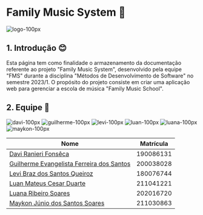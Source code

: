 
# Family Music System 🎷

![logo-100px](https://user-images.githubusercontent.com/89596623/232324171-b4e4cb66-a4b4-4f98-8e65-2a5f54bdacb7.png)


## 1. Introdução 😊

Esta página tem como finalidade o armazenamento da documentação referente ao projeto "Family Music System", desenvolvido pela equipe "FMS" durante a disciplina "Métodos de Desenvolvimento de Software" no semestre 2023/1. O propósito do projeto consiste em criar uma aplicação web para gerenciar a escola de música "Family Music School". 


## 2. Equipe 🤝

![davi-100px](https://user-images.githubusercontent.com/89596623/232325365-f51e4b38-d22e-4f74-ab3f-a39b55a71721.png) ![guilherme-100px](https://user-images.githubusercontent.com/89596623/232325368-feb63fbe-fe9f-4e8a-aa7f-1666a4a7e407.png) ![levi-100px](https://user-images.githubusercontent.com/89596623/232325382-09f5ce01-2580-462d-ab33-88ed6863ddc0.png) ![luan-100px](https://user-images.githubusercontent.com/89596623/232325387-e9d71652-536c-46ea-99ef-26182b0af2d0.png) ![luana-100px](https://user-images.githubusercontent.com/89596623/232325390-1e27cef3-f27c-49dd-9b05-f61952f2c506.png) ![maykon-100px](https://user-images.githubusercontent.com/89596623/232325392-79161aa9-10dd-4be2-9623-e7cd645b6455.png)    

| Nome                                                 | Matrícula |
| ---------------------------------------------------- | --------- |
| [Davi Ranieri Fonsêca](https://github.com/davirany)    | 190086131 |
| [Guilherme Evangelista Ferreira dos Santos](https://github.com/guinuto)   | 200038028 |
| [Levi Braz dos Santos Queiroz](https://github.com/lordiin)             | 180076744 |
| [Luan Mateus Cesar Duarte](https://github.com/luanduartee)   | 211041221 |
| [Luana Ribeiro Soares](https://github.com/luanasoares0901)    | 202016720 |
| [Maykon Júnio dos Santos Soares](https://github.com/maykonjuso)    | 211030863 |


